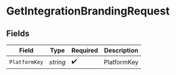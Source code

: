 # GetIntegrationBrandingRequest


## Fields

| Field              | Type               | Required           | Description        |
| ------------------ | ------------------ | ------------------ | ------------------ |
| `PlatformKey`      | *string*           | :heavy_check_mark: | PlatformKey        |